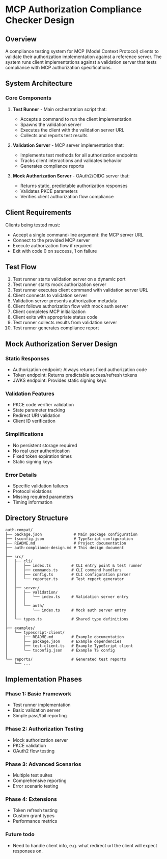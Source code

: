 # MCP Authorization Compliance Checker Design

## Overview

A compliance testing system for MCP (Model Context Protocol) clients to validate their authorization implementation against a reference server. The system runs client implementations against a validation server that tests compliance with MCP authorization specifications.

## System Architecture

### Core Components

1. **Test Runner** - Main orchestration script that:
   - Accepts a command to run the client implementation
   - Spawns the validation server
   - Executes the client with the validation server URL
   - Collects and reports test results

2. **Validation Server** - MCP server implementation that:
   - Implements test methods for all authorization endpoints
   - Tracks client interactions and validates behavior
   - Generates compliance reports

3. **Mock Authorization Server** - OAuth2/OIDC server that:
   - Returns static, predictable authorization responses
   - Validates PKCE parameters
   - Verifies client authorization flow compliance

## Client Requirements

Clients being tested must:
- Accept a single command-line argument: the MCP server URL
- Connect to the provided MCP server
- Execute authorization flow if required
- Exit with code 0 on success, 1 on failure

## Test Flow

1. Test runner starts validation server on a dynamic port
2. Test runner starts mock authorization server
3. Test runner executes client command with validation server URL
4. Client connects to validation server
5. Validation server presents authorization metadata
6. Client follows authorization flow with mock auth server
7. Client completes MCP initialization
8. Client exits with appropriate status code
9. Test runner collects results from validation server
10. Test runner generates compliance report


## Mock Authorization Server Design

### Static Responses
- Authorization endpoint: Always returns fixed authorization code
- Token endpoint: Returns predictable access/refresh tokens
- JWKS endpoint: Provides static signing keys

### Validation Features
- PKCE code verifier validation
- State parameter tracking
- Redirect URI validation
- Client ID verification

### Simplifications
- No persistent storage required
- No real user authentication
- Fixed token expiration times
- Static signing keys


### Error Details
- Specific validation failures
- Protocol violations
- Missing required parameters
- Timing information

## Directory Structure

```
auth-compat/
├── package.json              # Main package configuration
├── tsconfig.json             # TypeScript configuration
├── README.md                 # Project documentation
├── auth-compliance-design.md # This design document
│
├── src/
│   ├── cli/
│   │   ├── index.ts         # CLI entry point & test runner
│   │   ├── commands.ts      # CLI command handlers
│   │   ├── config.ts        # CLI configuration parser
│   │   └── reporter.ts      # Test report generator
│   │
│   ├── server/
│   │   ├── validation/
│   │   │   └── index.ts     # Validation server entry
│   │   │
│   │   └── auth/
│   │       └── index.ts     # Mock auth server entry
│   │
│   └── types.ts             # Shared type definitions
│
├── examples/
│   └── typescript-client/
│       ├── README.md        # Example documentation
│       ├── package.json     # Example dependencies
│       ├── test-client.ts   # Example TypeScript client
│       └── tsconfig.json    # Example TS config
│
└── reports/                 # Generated test reports
    └── ...
```

## Implementation Phases

### Phase 1: Basic Framework
- Test runner implementation
- Basic validation server
- Simple pass/fail reporting

### Phase 2: Authorization Testing
- Mock authorization server
- PKCE validation
- OAuth2 flow testing

### Phase 3: Advanced Scenarios
- Multiple test suites
- Comprehensive reporting
- Error scenario testing

### Phase 4: Extensions
- Token refresh testing
- Custom grant types
- Performance metrics


### Future todo

- Need to handle client info, e.g. what redirect url the client will expect responses on.
